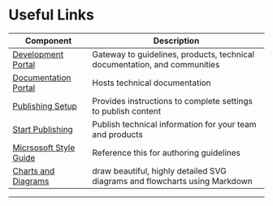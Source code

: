 # Useful Links


| **Component** | **Description** | 
| --- | --- | 
| [Development Portal](https://www.developer.tech.gov.sg/) | Gateway to guidelines, products, technical documentation, and communities |
| [Documentation Portal](https://docs.developer.tech.gov.sg/) | Hosts technical documentation |
| [Publishing Setup](https://docs.developer.tech.gov.sg/docs/documentation-portal-publisher-guide/#/) | Provides instructions to complete settings to publish content |
| [Start Publishing](https://docs.developer.tech.gov.sg/teamdocs/products) | Publish technical information for your team and products |
| [Micrsosoft Style Guide](https://docs.microsoft.com/en-us/style-guide/welcome/) | Reference this for authoring guidelines |
| [Charts and Diagrams](https://docs.developer.tech.gov.sg/docs/documentation-portal-publisher-guide/#/advanced/mermaid ) | draw beautiful, highly detailed SVG diagrams and flowcharts using Markdown |

---

<!--
| **Component** | **Description** | **Link** |
| --- | --- | --- |
| Development Portal | Gateway to guidelines, products, technical documentation, and communities | https://www.developer.tech.gov.sg/ |
| Documentation Portal | Hosts technical documentation | https://docs.developer.tech.gov.sg/ |
| Publisher Guide | Provides instrcutions to publish content | https://docs.developer.tech.gov.sg/docs/documentation-portal-publisher-guide/#/ |
| Start Publishing | Publish technical information for your team and products | https://docs.developer.tech.gov.sg/teamdocs/products |
| Micrsosoft Style Guide | Reference this for authoring guidelines | https://docs.microsoft.com/en-us/style-guide/welcome/ |
| Charts and Diagrams | draw beautiful, highly detailed SVG diagrams and flowcharts using Markdown | https://docs.developer.tech.gov.sg/docs/documentation-portal-publisher-guide/#/advanced/mermaid |

---
-->
